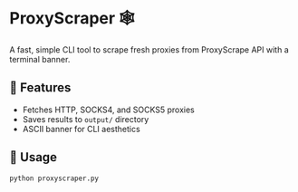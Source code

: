 # ProxyScraper 🕸️

A fast, simple CLI tool to scrape fresh proxies from ProxyScrape API with a terminal banner.

## 🔧 Features
- Fetches HTTP, SOCKS4, and SOCKS5 proxies
- Saves results to `output/` directory
- ASCII banner for CLI aesthetics

## 🚀 Usage
```bash
python proxyscraper.py
